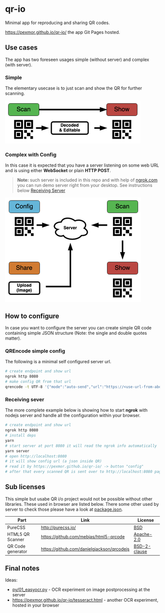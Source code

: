 # qr-io

Minimal app for reproducing and sharing QR codes.

<https://pexmor.github.io/qr-io/> the app Git Pages hosted.

## Use cases

The app has two foreseen usages simple (without server) and
complex (with server).

### Simple

The elementary usecase is to just scan and show the QR for further scanning.

![Simple Usage](docs/images/simple-qr-io.png)

### Complex with Config

In this case it is expected that you have a server listening on some web URL and is using either **WebSocket** or plain **HTTP POST**.

> **Note:** such server is included in this repo and with help of [ngrok.com](https://ngrok.com/) you can run demo server right from your desktop. See instructions below [Receiving Server](#receiving-sever)

![Use With Config](docs/images/cofig-qr-io.png)

## How to configure

In case you want to configure the server you can create simple QR code containing simple JSON structure (Note: the single and double quotes matter).

### QREncode simple config

The following is a minimal self configured server url.

```bash
# create endpoint and show url
ngrok http 8080
# make config QR from that url
qrencode -t UTF-8 '{"mode":"auto-send","url":"https://<use-url-from-above>.ngrok.io"}'
```

### Receiving sever

The more complete example below is showing how to start **ngrok** with nodejs server and handle all the configuration within your browser.

```bash
# create endpoint and show url
ngrok http 8080
# install deps
yarn
# start server at port 8080 it will read the ngrok info automatically
yarn server
# open http://localhost:8080
# it will show config url (a json inside QR)
# read it by https://pexmor.github.io/qr-io/ -> button "config"
# after that every scanned QR is sent over to http://localhost:8080 page
```

## Sub licenses

This simple but usabe QR i/o project would not be possible without other libraries. These used in browser are listed below. There some other used by server to check those please have a look at [package.json](package.json).

| Part              | Link                                         | License                                                                        |
| ----------------- | -------------------------------------------- | ------------------------------------------------------------------------------ |
| PureCSS           | <http://purecss.io/>                         | [BSD](https://github.com/pure-css/pure/blob/master/LICENSE)                    |
| HTML5 QR Scanner  | <https://github.com/mebjas/html5-qrcode>     | [Apache-2.0](https://github.com/mebjas/html5-qrcode/blob/master/LICENSE)       |
| QR Code generator | <https://github.com/danielgjackson/qrcodejs> | [BSD-2-clause](https://github.com/danielgjackson/qrcodejs/blob/master/LICENSE) |

## Final notes

Ideas:

- [py/01_easyocr.py](py/01_easyocr.py) - OCR experiment on image postprocessing at the server
- <https://pexmor.github.io/qr-io/tesseract.html> - another OCR experiment, hosted in your browser
